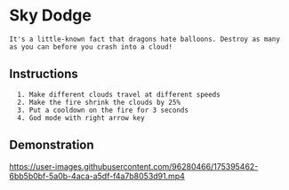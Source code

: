 # Sky Dodge
    It's a little-known fact that dragons hate balloons. Destroy as many as you can before you crash into a cloud!

## Instructions      
      1. Make different clouds travel at different speeds
      2. Make the fire shrink the clouds by 25%
      3. Put a cooldown on the fire for 3 seconds
      4. God mode with right arrow key
## Demonstration


https://user-images.githubusercontent.com/96280466/175395462-6bb5b0bf-5a0b-4aca-a5df-f4a7b8053d91.mp4

